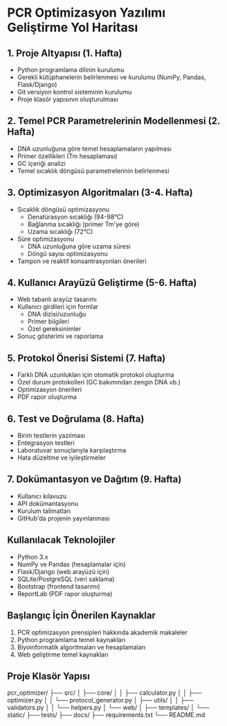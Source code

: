 # PCR Optimizasyon Yazılımı Geliştirme Yol Haritası

## 1. Proje Altyapısı (1. Hafta)
- Python programlama dilinin kurulumu
- Gerekli kütüphanelerin belirlenmesi ve kurulumu (NumPy, Pandas, Flask/Django)
- Git versiyon kontrol sisteminin kurulumu
- Proje klasör yapısının oluşturulması

## 2. Temel PCR Parametrelerinin Modellenmesi (2. Hafta)
- DNA uzunluğuna göre temel hesaplamaların yapılması
- Primer özellikleri (Tm hesaplaması)
- GC içeriği analizi
- Temel sıcaklık döngüsü parametrelerinin belirlenmesi

## 3. Optimizasyon Algoritmaları (3-4. Hafta)
- Sıcaklık döngüsü optimizasyonu
  - Denatürasyon sıcaklığı (94-98°C)
  - Bağlanma sıcaklığı (primer Tm'ye göre)
  - Uzama sıcaklığı (72°C)
- Süre optimizasyonu
  - DNA uzunluğuna göre uzama süresi
  - Döngü sayısı optimizasyonu
- Tampon ve reaktif konsantrasyonları önerileri

## 4. Kullanıcı Arayüzü Geliştirme (5-6. Hafta)
- Web tabanlı arayüz tasarımı
- Kullanıcı girdileri için formlar
  - DNA dizisi/uzunluğu
  - Primer bilgileri
  - Özel gereksinimler
- Sonuç gösterimi ve raporlama

## 5. Protokol Önerisi Sistemi (7. Hafta)
- Farklı DNA uzunlukları için otomatik protokol oluşturma
- Özel durum protokolleri (GC bakımından zengin DNA vb.)
- Optimizasyon önerileri
- PDF rapor oluşturma

## 6. Test ve Doğrulama (8. Hafta)
- Birim testlerin yazılması
- Entegrasyon testleri
- Laboratuvar sonuçlarıyla karşılaştırma
- Hata düzeltme ve iyileştirmeler

## 7. Dokümantasyon ve Dağıtım (9. Hafta)
- Kullanıcı kılavuzu
- API dokümantasyonu
- Kurulum talimatları
- GitHub'da projenin yayınlanması

## Kullanılacak Teknolojiler
- Python 3.x
- NumPy ve Pandas (hesaplamalar için)
- Flask/Django (web arayüzü için)
- SQLite/PostgreSQL (veri saklama)
- Bootstrap (frontend tasarımı)
- ReportLab (PDF rapor oluşturma)

## Başlangıç İçin Önerilen Kaynaklar
1. PCR optimizasyon prensipleri hakkında akademik makaleler
2. Python programlama temel kaynakları
3. Biyoinformatik algoritmaları ve hesaplamaları
4. Web geliştirme temel kaynakları

## Proje Klasör Yapısı 

pcr_optimizer/
├── src/
│ ├── core/
│ │ ├── calculator.py
│ │ ├── optimizer.py
│ │ └── protocol_generator.py
│ ├── utils/
│ │ ├── validators.py
│ │ └── helpers.py
│ └── web/
│ ├── templates/
│ └── static/
├── tests/
├── docs/
├── requirements.txt
└── README.md